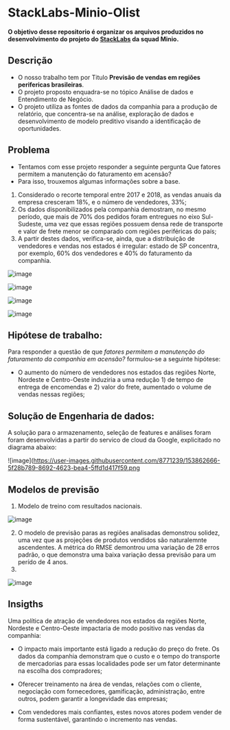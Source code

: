# StackLabs-Minio-Olist
**O objetivo desse repositorio é organizar os arquivos produzidos no desenvolvimento do projeto do [StackLabs](https://github.com/HenriqueSantos0/StackLabs-Minio-Olist/blob/main/Projeto%20-%20Stack%20Labs.pdf) da squad Minio.**

## Descrição
- O nosso trabalho tem por Titulo **Previsão de vendas em regiões perifericas brasileiras**.
- O projeto proposto enquadra-se no tópico Análise de dados e Entendimento de Negócio. 
- O projeto utiliza as fontes de dados da companhia para a produção de relatório, que concentra-se na análise, exploração de dados e  desenvolvimento de modelo preditivo visando a identificação de oportunidades.

## Problema
- Tentamos com esse projeto responder a seguinte pergunta Que fatores permitem a manutenção do faturamento em acensão?
- Para isso, trouxemos algumas informações sobre a base.
1. Considerado o recorte temporal entre 2017 e 2018, as vendas anuais da empresa cresceram 18%, e o número de vendedores, 33%;
2. Os dados disponibilizados pela companhia demostram, no mesmo período, que mais de 70% dos pedidos foram entregues no eixo Sul-Sudeste, uma vez que essas regiões possuem densa rede de transporte e valor de frete menor se comparado com regiões periféricas do país;
3. A partir destes dados, verifica-se, ainda, que a distribuição de vendedores e vendas nos estados é irregular: estado de SP concentra, por exemplo, 60% dos vendedores e 40% do faturamento da companhia.

![image](https://user-images.githubusercontent.com/89212899/151978158-16452e70-82c5-43ce-b232-b89f523f527b.png)

![image](https://user-images.githubusercontent.com/89212899/151978197-07e7ab4e-f6c6-4a90-a663-2b89ba09ce3f.png)

![image](https://user-images.githubusercontent.com/89212899/151978229-6cd7ac1e-d784-420e-a7d3-cf06bd8f731d.png)

![image](https://user-images.githubusercontent.com/89212899/151978252-629c8e58-b037-412c-99a3-5fd5c1125781.png)

## Hipótese de trabalho:
Para responder a questão de que *fatores permitem a manutenção do faturamento da companhia em acensão?* formulou-se a seguinte hipótese:

- O aumento do número de vendedores nos estados das regiões Norte, Nordeste e Centro-Oeste induziria a uma redução 1) de tempo de entrega de encomendas e 2) valor do frete, aumentado o volume de vendas nessas regiões;

## Solução de Engenharia de dados:

A solução para o armazenamento, seleção de features e análises foram foram desenvolvidas a partir do servico de cloud da Google, explicitado no diagrama abaixo:

![image](https://user-images.githubusercontent.com/8771239/153862666-5f28b789-8692-4623-bea4-5ffd1d417f59.png

## Modelos de previsão

1) Modelo de treino com resultados nacionais.

![image](https://user-images.githubusercontent.com/89212899/151978392-d521fc1c-c4cf-4cf3-8569-174aaab404c0.png)

2) O modelo de previsão paras as regiões analisadas demonstrou solidez, uma vez que as projeções de produtos vendidos são naturalemnte ascendentes. A métrica do RMSE demontrou uma variação de 28 erros padrão, o que demonstra uma baixa variação dessa previsão para um perído de 4 anos.
3) 
![image](https://user-images.githubusercontent.com/89212899/151978423-069f1bcd-2377-422a-a18f-d45bfb70f621.png)

## Insigths

Uma política de atração de vendedores nos estados da regiões Norte, Nordeste e Centro-Oeste impactaria de modo positivo nas vendas da companhia:

* O impacto mais importante está ligado a redução do preço do frete. Os dados da companhia demonstram que o custo e o tempo do transporte de mercadorias para essas localidades pode ser um fator determinante na escolha dos compradores;

* Oferecer treinamento na área de vendas, relações com o cliente, negociação com fornecedores, gamificação, administração, entre outros, podem garantir a longevidade das empresas;

* Com vendedores mais confiantes, estes novos atores podem vender de forma sustentável, garantindo o incremento nas vendas.
